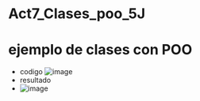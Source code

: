 # Act7_Clases_poo_5J
# ejemplo de clases con POO
- codigo
![image](https://github.com/user-attachments/assets/5267b81d-cb04-418c-8560-770b95ff64f1)
- resultado
- ![image](https://github.com/user-attachments/assets/47140975-a7ff-4544-8144-29fd06f1ae05)


